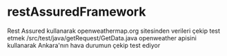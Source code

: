 # restAssuredFramework
Rest Assured kullanarak openweathermap.org sitesinden verileri çekip test etmek
/src/test/java/getRequest/GetData.java openweather apisini kullanarak Ankara'nın hava durumun çekip test ediyor

